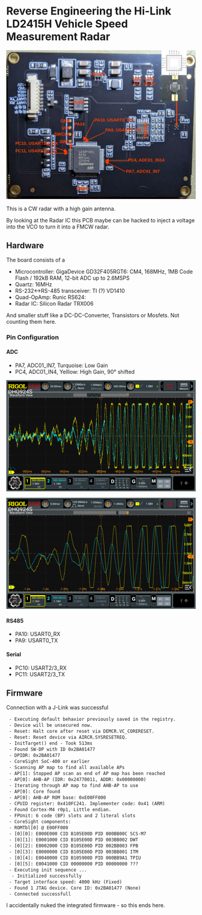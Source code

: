 # Reverse Engineering the Hi-Link LD2415H Vehicle Speed Measurement Radar 

![ADC Measurement](docs/ld2415h_pcb.jpeg)

This is a CW radar with a high gain antenna.

By looking at the Radar IC this PCB maybe can be hacked to inject a voltage into the VCO to turn it into a FMCW radar.

## Hardware

The board consists of a 
- Microcontroller: GigaDevice GD32F405RGT6: CM4, 168MHz, 1MB Code Flash / 192kB RAM, 12-bit ADC up to 2.6MSPS
- Quartz: 16MHz
- RS-232<->RS-485 transceiver: TI (?) VD1410
- Quad-OpAmp: Runic RS624:
- Radar IC: Silicon Radar TRX006

And  smaller stuff like a DC-DC-Converter, Transistors or Mosfets. Not counting them here.

### Pin Configuration

#### ADC 

- PA7, ADC01_IN7, Turquoise: Low Gain
- PC4, ADC01_IN4, Yelllow: High Gain, 90° shifted


![ADC Measurement](docs/ld2415h_adc.png)

![ADC Measurement Zoom](docs/ld2415h_adc_zoom.png)


#### RS485

- PA10: USART0_RX
- PA9: USART0_TX

#### Serial

- PC10: USART2/3_RX
- PC11: USART2/3_TX

## Firmware

Connection with a J-Link was successful

```
 - Executing default behavior previously saved in the registry.
 - Device will be unsecured now.
 - Reset: Halt core after reset via DEMCR.VC_CORERESET.
 - Reset: Reset device via AIRCR.SYSRESETREQ.
 - InitTarget() end - Took 513ms
 - Found SW-DP with ID 0x2BA01477
 - DPIDR: 0x2BA01477
 - CoreSight SoC-400 or earlier
 - Scanning AP map to find all available APs
 - AP[1]: Stopped AP scan as end of AP map has been reached
 - AP[0]: AHB-AP (IDR: 0x24770011, ADDR: 0x00000000)
 - Iterating through AP map to find AHB-AP to use
 - AP[0]: Core found
 - AP[0]: AHB-AP ROM base: 0xE00FF000
 - CPUID register: 0x410FC241. Implementer code: 0x41 (ARM)
 - Found Cortex-M4 r0p1, Little endian.
 - FPUnit: 6 code (BP) slots and 2 literal slots
 - CoreSight components:
 - ROMTbl[0] @ E00FF000
 - [0][0]: E000E000 CID B105E00D PID 000BB00C SCS-M7
 - [0][1]: E0001000 CID B105E00D PID 003BB002 DWT
 - [0][2]: E0002000 CID B105E00D PID 002BB003 FPB
 - [0][3]: E0000000 CID B105E00D PID 003BB001 ITM
 - [0][4]: E0040000 CID B105900D PID 000BB9A1 TPIU
 - [0][5]: E0041000 CID 00000000 PID 00000000 ???
 - Executing init sequence ...
  - Initialized successfully
 - Target interface speed: 4000 kHz (Fixed)
 - Found 1 JTAG device. Core ID: 0x2BA01477 (None)
 - Connected successfull
```

I accidentally nuked the integrated firmware - so this ends here.